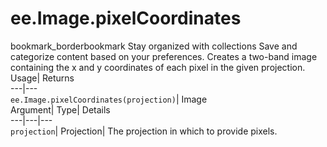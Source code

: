  
#  ee.Image.pixelCoordinates 
bookmark_borderbookmark Stay organized with collections  Save and categorize content based on your preferences. 
Creates a two-band image containing the x and y coordinates of each pixel in the given projection. 
Usage| Returns  
---|---  
`ee.Image.pixelCoordinates(projection)`| Image  
Argument| Type| Details  
---|---|---  
`projection`| Projection| The projection in which to provide pixels.  
